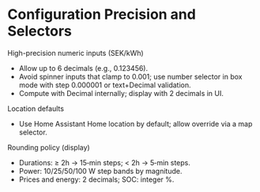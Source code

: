 # Configuration Precision and Selectors

High-precision numeric inputs (SEK/kWh)
- Allow up to 6 decimals (e.g., 0.123456).
- Avoid spinner inputs that clamp to 0.001; use number selector in box mode with step 0.000001 or text+Decimal validation.
- Compute with Decimal internally; display with 2 decimals in UI.

Location defaults
- Use Home Assistant Home location by default; allow override via a map selector.

Rounding policy (display)
- Durations: ≥ 2h → 15‑min steps; < 2h → 5‑min steps.
- Power: 10/25/50/100 W step bands by magnitude.
- Prices and energy: 2 decimals; SOC: integer %.
